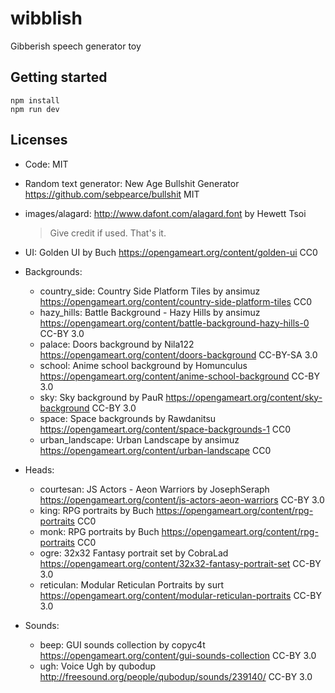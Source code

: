 # wibblish
Gibberish speech generator toy

## Getting started

    npm install
    npm run dev

## Licenses

- Code: MIT
- Random text generator: New Age Bullshit Generator https://github.com/sebpearce/bullshit MIT
- images/alagard: http://www.dafont.com/alagard.font by Hewett Tsoi
  > Give credit if used. That's it.

- UI: Golden UI by Buch https://opengameart.org/content/golden-ui CC0
- Backgrounds:
  - country_side: Country Side Platform Tiles by ansimuz https://opengameart.org/content/country-side-platform-tiles CC0
  - hazy_hills: Battle Background - Hazy Hills by ansimuz https://opengameart.org/content/battle-background-hazy-hills-0 CC-BY 3.0
  - palace: Doors background by Nila122 https://opengameart.org/content/doors-background CC-BY-SA 3.0
  - school: Anime school background by Homunculus https://opengameart.org/content/anime-school-background CC-BY 3.0
  - sky: Sky background by PauR https://opengameart.org/content/sky-background CC-BY 3.0
  - space: Space backgrounds by Rawdanitsu https://opengameart.org/content/space-backgrounds-1 CC0
  - urban_landscape: Urban Landscape by ansimuz https://opengameart.org/content/urban-landscape CC0
- Heads:
  - courtesan: JS Actors - Aeon Warriors by JosephSeraph https://opengameart.org/content/js-actors-aeon-warriors CC-BY 3.0
  - king: RPG portraits by Buch https://opengameart.org/content/rpg-portraits CC0
  - monk: RPG portraits by Buch https://opengameart.org/content/rpg-portraits CC0
  - ogre: 32x32 Fantasy portrait set by CobraLad https://opengameart.org/content/32x32-fantasy-portrait-set CC-BY 3.0
  - reticulan: Modular Reticulan Portraits by surt https://opengameart.org/content/modular-reticulan-portraits CC-BY 3.0
- Sounds:
  - beep: GUI sounds collection by copyc4t https://opengameart.org/content/gui-sounds-collection CC-BY 3.0
  - ugh: Voice Ugh by qubodup http://freesound.org/people/qubodup/sounds/239140/ CC-BY 3.0
